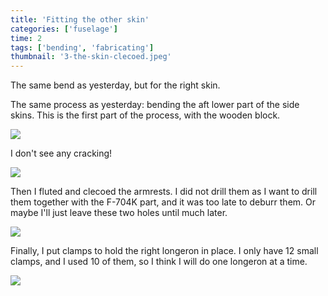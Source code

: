 ```yaml
---
title: 'Fitting the other skin'
categories: ['fuselage']
time: 2
tags: ['bending', 'fabricating']
thumbnail: '3-the-skin-clecoed.jpeg'
---
```


The same bend as yesterday, but for the right skin.

<!-- more -->

The same process as yesterday: bending the aft lower part of the side skins. This is the first part of the process, with the wooden block.

![](0-the-right-skin-bend.jpeg)

I don't see any cracking!

![](1-no-cracking.jpeg)

Then I fluted and clecoed the armrests. I did not drill them as I want to drill them together with the F-704K part, and it was too late to deburr them. Or maybe I'll just leave these two holes until much later.

![](2-armrest.jpeg)

Finally, I put clamps to hold the right longeron in place. I only have 12 small clamps, and I used 10 of them, so I think I will do one longeron at a time.

![](3-the-skin-clecoed.jpeg)
